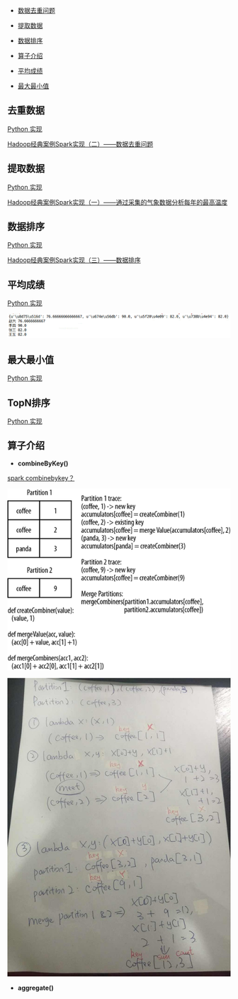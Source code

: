



- [数据去重问题](#a1)

- [提取数据](#a2)

- [数据排序](#a3)

- [算子介绍](#a4)

- [平均成绩](#a5)

- [最大最小值](#a6)

<h2 id='a1'>去重数据</h2>

[Python 实现](t2.py)

[Hadoop经典案例Spark实现（二）——数据去重问题](http://blog.csdn.net/kwu_ganymede/article/details/50474763)



<h2 id='a2'>提取数据</h2>

[Python 实现](t1.py)

[Hadoop经典案例Spark实现（一）——通过采集的气象数据分析每年的最高温度](http://blog.csdn.net/kwu_ganymede/article/details/50464343)




<h2 id='a3'>数据排序</h2>

[Python 实现](t3.py)

[Hadoop经典案例Spark实现（三）——数据排序](http://blog.csdn.net/kwu_ganymede/article/details/50475788)


<h2 id='a5'>平均成绩</h2>

[Python 实现](t4.py)

![enter description here][1]

<h2 id='a6'>最大最小值</h2>

[Python 实现](t5.py)


<h2 id='a7'>TopN排序</h2>

[Python 实现](t6.py)




<h2 id='a4'>算子介绍</h2>

- **combineByKey()**

[spark combinebykey？](https://www.zhihu.com/question/33798481)

![enter description here][2]

![enter description here][3]

- **aggregate()**


  [1]: ./images/1491159596104.jpg "1491159596104.jpg"
  [2]: ./images/1491158523018.jpg "1491158523018.jpg"
  [3]: ./images/1491158510255.jpg "1491158510255.jpg"
